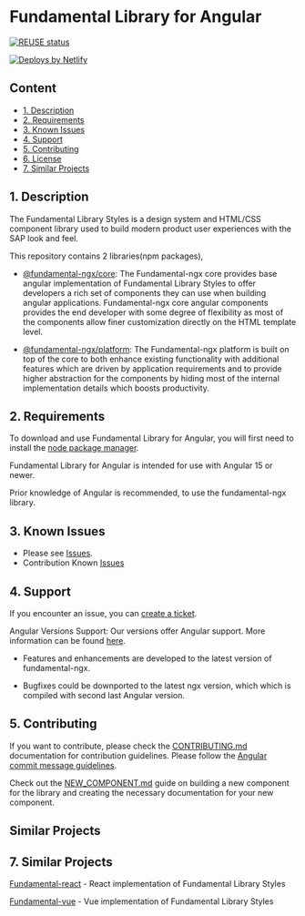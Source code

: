 # Fundamental Library for Angular

[![REUSE status](https://api.reuse.software/badge/github.com/SAP/fundamental-ngx)](https://api.reuse.software/info/github.com/SAP/fundamental-ngx)

<a href="https://www.netlify.com">
  <img src="https://www.netlify.com/img/global/badges/netlify-light.svg" alt="Deploys by Netlify" />
</a>

## Content

-   [1. Description](#1)
-   [2. Requirements](#2)
-   [3. Known Issues](#3)
-   [4. Support](#4)
-   [5. Contributing](#5)
-   [6. License](#6)
-   [7. Similar Projects](#7)

## <a name="1"></a>1. Description

The Fundamental Library Styles is a design system and HTML/CSS component library used to build modern product user experiences with the SAP look and feel.

This repository contains 2 libraries(npm packages),

-   [@fundamental-ngx/core](https://github.com/SAP/fundamental-ngx/tree/main/libs/core):
    The Fundamental-ngx core provides base angular implementation of Fundamental Library Styles to offer developers a rich set of components
    they can use when building angular applications. Fundamental-ngx core angular components provides the end developer with some degree of flexibility as most of the components allow finer customization directly on the HTML template level.

-   [@fundamental-ngx/platform](https://github.com/SAP/fundamental-ngx/tree/main/libs/platform):
    The Fundamental-ngx platform is built on top of the core to both enhance existing functionality with additional features
    which are driven by application requirements and to provide higher abstraction for the components by hiding most of the internal implementation details which boosts productivity.

## <a name="2"></a>2. Requirements

To download and use Fundamental Library for Angular, you will first need to install the [node package manager](https://www.npmjs.com/get-npm).

Fundamental Library for Angular is intended for use with Angular 15 or newer.

Prior knowledge of Angular is recommended, to use the fundamental-ngx library.

## <a name="3"></a>3. Known Issues

-   Please see [Issues](https://github.com/SAP/fundamental-ngx/issues).
-   Contribution Known [Issues](https://github.com/SAP/fundamental-ngx/wiki/Known-Contribution-Issues)

## <a name="4"></a>4. Support

If you encounter an issue, you can [create a ticket](https://github.com/SAP/fundamental-ngx/issues).

Angular Versions Support: Our versions offer Angular support. More information can be found [here](https://github.com/SAP/fundamental-ngx/wiki/Angular-Versions-Support).

-   Features and enhancements are developed to the latest version of fundamental-ngx.

-   Bugfixes could be downported to the latest ngx version, which which is compiled with second last Angular version.

## <a name="5"></a>5. Contributing

If you want to contribute, please check the [CONTRIBUTING.md](https://github.com/SAP/fundamental-ngx/blob/main/CONTRIBUTING.md) documentation for contribution guidelines. Please follow the [Angular commit message guidelines](https://github.com/angular/angular/blob/main/CONTRIBUTING.md#commit).

Check out the [NEW_COMPONENT.md](https://github.com/SAP/fundamental-ngx/blob/main/NEW_COMPONENT.md) guide on building a new component for the library and creating the necessary documentation for your new component.

## Similar Projects

## <a name="7"></a>7. Similar Projects

[Fundamental-react](https://github.com/SAP/fundamental-react) - React implementation of Fundamental Library Styles

[Fundamental-vue](https://github.com/SAP/fundamental-vue) - Vue implementation of Fundamental Library Styles
